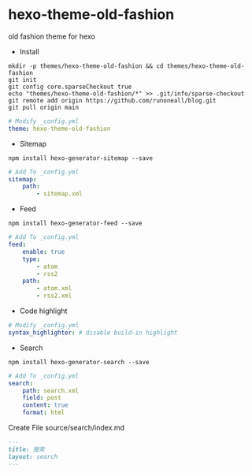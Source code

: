 # hexo-theme-old-fashion

old fashion theme for hexo

- Install

```shell
mkdir -p themes/hexo-theme-old-fashion && cd themes/hexo-theme-old-fashion
git init
git config core.sparseCheckout true
echo "themes/hexo-theme-old-fashion/*" >> .git/info/sparse-checkout
git remote add origin https://github.com/runoneall/blog.git
git pull origin main
```

```yaml
# Modify _config.yml
theme: hexo-theme-old-fashion
```

- Sitemap

```shell
npm install hexo-generator-sitemap --save
```

```yaml
# Add To _config.yml
sitemap:
    path:
        - sitemap.xml
```

- Feed

```shell
npm install hexo-generator-feed --save
```

```yaml
# Add To _config.yml
feed:
    enable: true
    type:
        - atom
        - rss2
    path:
        - atom.xml
        - rss2.xml
```

- Code highlight

```yaml
# Modify _config.yml
syntax_highlighter: # disable build-in highlight
```

- Search

```shell
npm install hexo-generator-search --save
```

```yaml
# Add To _config.yml
search:
    path: search.xml
    field: post
    content: true
    format: html
```

Create File source/search/index.md

```markdown
---
title: 搜索
layout: search
---
```
